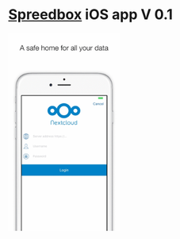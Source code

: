 # [Spreedbox](https://spreedbox.me)  iOS app V 0.1

[<img src="Animation.gif" 
      alt="Download from App Store" 
      height="400">](https://itunes.apple.com/us/app/spreedbox)

